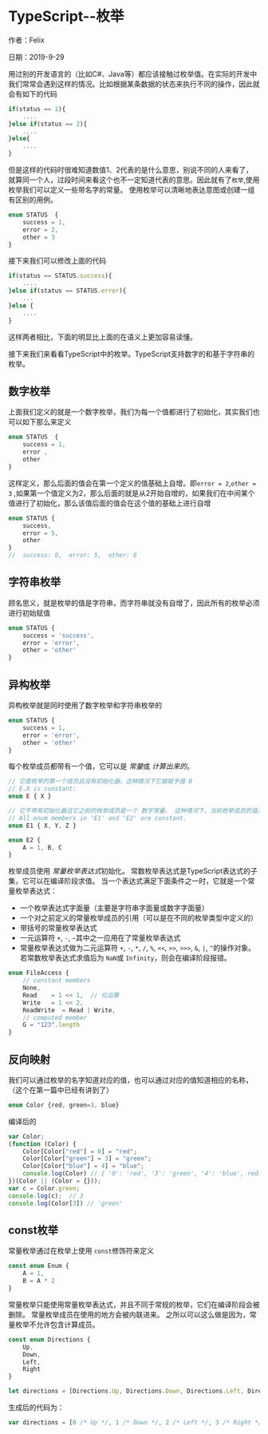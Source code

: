 # TypeScript--枚举

作者：Felix

日期：2019-9-29

用过别的开发语言的（比如C#、Java等）都应该接触过枚举值。在实际的开发中我们常常会遇到这样的情况。比如根据某条数据的状态来执行不同的操作，因此就会有如下的代码

```js
if(status == 1){
    ....
}else if(status == 2){
    ....
}else{
    ....
}
```

但是这样的代码时很难知道数值1、2代表的是什么意思，别说不同的人来看了，就算同一个人，过段时间来看这个也不一定知道代表的意思。因此就有了`枚举`,使用枚举我们可以定义一些带名字的常量。 使用枚举可以清晰地表达意图或创建一组有区别的用例。

```js
enum STATUS  {
    success = 1,
    error = 2,
    other = 3
}
```

接下来我们可以修改上面的代码

```js
if(status == STATUS.success){
    ....
}else if(status == STATUS.error){
    ...
}else {
    ....
}
```

这样两者相比，下面的明显比上面的在语义上更加容易读懂。

接下来我们来看看TypeScript中的枚举。TypeScript支持数字的和基于字符串的枚举。

## 数字枚举

上面我们定义的就是一个数字枚举，我们为每一个值都进行了初始化，其实我们也可以如下那么来定义

```js
enum STATUS  {
    success = 1,
    error ,
    other 
}
```

这样定义，那么后面的值会在第一个定义的值基础上自增。即`error = 2`,`other = 3` ,如果第一个值定义为2，那么后面的就是从2开始自增的，如果我们在中间某个值进行了初始化，那么该值后面的值会在这个值的基础上进行自增

```js
enum STATUS {
    success,
    error = 5,
    other
}
//  success: 0,  error: 5,  other: 6
```

## 字符串枚举

顾名思义，就是枚举的值是字符串，而字符串就没有自增了，因此所有的枚举必须进行初始赋值

```js
enum STATUS {
    success = 'success',
    error = 'error',
    other = 'other'
}
```

## 异构枚举

异构枚举就是同时使用了数字枚举和字符串枚举的

```js
enum STATUS {
    success = 1,
    error = 'error',
    other = 'other'
}
```





每个枚举成员都带有一个值，它可以是 *常量*或 *计算出来的*。

```js
// 它是枚举的第一个成员且没有初始化器，这种情况下它被赋予值 0
// E.X is constant:
enum E { X }

// 它不带有初始化器且它之前的枚举成员是一个 数字常量。 这种情况下，当前枚举成员的值为它上一个枚举成员的值加1
// All enum members in 'E1' and 'E2' are constant.
enum E1 { X, Y, Z }

enum E2 {
    A = 1, B, C
}
```

枚举成员使用 *常量枚举表达式*初始化。 常数枚举表达式是TypeScript表达式的子集，它可以在编译阶段求值。 当一个表达式满足下面条件之一时，它就是一个常量枚举表达式：

- 一个枚举表达式字面量（主要是字符串字面量或数字字面量）
- 一个对之前定义的常量枚举成员的引用（可以是在不同的枚举类型中定义的）
- 带括号的常量枚举表达式
- 一元运算符 `+`, `-`, `~`其中之一应用在了常量枚举表达式
- 常量枚举表达式做为二元运算符 `+`, `-`, `*`, `/`, `%`, `<<`, `>>`, `>>>`, `&`, `|`, `^`的操作对象。 若常数枚举表达式求值后为 `NaN`或 `Infinity`，则会在编译阶段报错。

```js
enum FileAccess {
    // constant members
    None,
    Read    = 1 << 1,  // 位运算
    Write   = 1 << 2,
    ReadWrite  = Read | Write,
    // computed member
    G = "123".length
}
```



## 反向映射

我们可以通过枚举的名字知道对应的值，也可以通过对应的值知道相应的名称，（这个在第一篇中已经有讲到了）

```js
enum Color {red, green=3, blue}
```

编译后的

```js
var Color;
(function (Color) {
    Color[Color["red"] = 0] = "red";
    Color[Color["green"] = 3] = "green";
    Color[Color["blue"] = 4] = "blue";
    console.log(Color) // { '0': 'red', '3': 'green', '4': 'blue', red: 0, green: 3, blue: 4 }
})(Color || (Color = {}));
var c = Color.green;
console.log(c);  // 3
console.log(Color[3]) // 'green'
```



## const枚举

常量枚举通过在枚举上使用 `const`修饰符来定义

```js
const enum Enum {
    A = 1,
    B = A * 2
}
```

常量枚举只能使用常量枚举表达式，并且不同于常规的枚举，它们在编译阶段会被删除。 常量枚举成员在使用的地方会被内联进来。 之所以可以这么做是因为，常量枚举不允许包含计算成员。

```js
const enum Directions {
    Up,
    Down,
    Left,
    Right
}

let directions = [Directions.Up, Directions.Down, Directions.Left, Directions.Right]
```

生成后的代码为：

```js
var directions = [0 /* Up */, 1 /* Down */, 2 /* Left */, 3 /* Right */];
```

